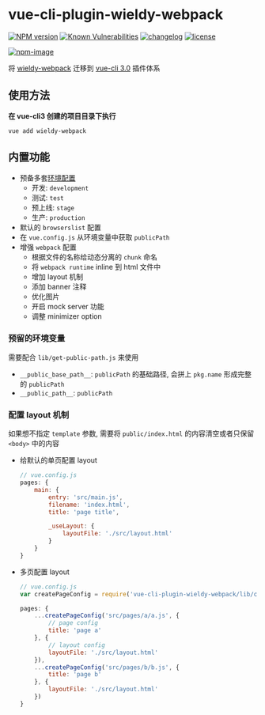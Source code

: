# vue-cli-plugin-wieldy-webpack

[![NPM version][npm-image]][npm-url] [![Known Vulnerabilities][vulnerabilities-status-image]][vulnerabilities-status-url] [![changelog][changelog-image]][changelog-url] [![license][license-image]][license-url]

[vulnerabilities-status-image]: https://snyk.io/test/npm/vue-cli-plugin-wieldy-webpack/badge.svg
[vulnerabilities-status-url]: https://snyk.io/test/npm/vue-cli-plugin-wieldy-webpack
[npm-image]: https://img.shields.io/npm/v/vue-cli-plugin-wieldy-webpack.svg?style=flat-square
[npm-url]: https://npmjs.org/package/vue-cli-plugin-wieldy-webpack
[license-image]: https://img.shields.io/github/license/ufologist/vue-cli-plugin-wieldy-webpack.svg
[license-url]: https://github.com/ufologist/vue-cli-plugin-wieldy-webpack/blob/master/LICENSE
[changelog-image]: https://img.shields.io/badge/CHANGE-LOG-blue.svg?style=flat-square
[changelog-url]: https://github.com/ufologist/vue-cli-plugin-wieldy-webpack/blob/master/CHANGELOG.md

[![npm-image](https://nodei.co/npm/vue-cli-plugin-wieldy-webpack.png?downloads=true&downloadRank=true&stars=true)](https://npmjs.com/package/vue-cli-plugin-wieldy-webpack)

将 [wieldy-webpack](https://github.com/ufologist/wieldy-webpack) 迁移到 [vue-cli 3.0](vue-cli3.md) 插件体系

## 使用方法

**在 vue-cli3 创建的项目目录下执行**

```
vue add wieldy-webpack
```

## 内置功能

* 预备多套[环境配置](https://cli.vuejs.org/zh/guide/mode-and-env.html)
  * 开发: `development`
  * 测试: `test`
  * 预上线: `stage`
  * 生产: `production`
* 默认的 `browserslist` 配置
* 在 `vue.config.js` 从环境变量中获取 `publicPath`
* 增强 `webpack` 配置
  * 根据文件的名称给动态分离的 `chunk` 命名
  * 将 `webpack runtime` inline 到 html 文件中
  * 增加 layout 机制
  * 添加 banner 注释
  * 优化图片
  * 开启 mock server 功能
  * 调整 minimizer option

### 预留的环境变量

需要配合 `lib/get-public-path.js` 来使用

* `__public_base_path__`: `publicPath` 的基础路径, 会拼上 `pkg.name` 形成完整的 `publicPath`
* `__public_path__`: `publicPath`

### 配置 layout 机制

如果想不指定 `template` 参数, 需要将 `public/index.html` 的内容清空或者只保留 `<body>` 中的内容

* 给默认的单页配置 layout
  ```javascript
  // vue.config.js
  pages: {
      main: {
          entry: 'src/main.js',
          filename: 'index.html',
          title: 'page title',

          _useLayout: {
              layoutFile: './src/layout.html'
          }
      }
  }
  ```
* 多页配置 layout

  ```javascript
  // vue.config.js
  var createPageConfig = require('vue-cli-plugin-wieldy-webpack/lib/create-page-config.js');

  pages: {
      ...createPageConfig('src/pages/a/a.js', {
          // page config
          title: 'page a'
      }, {
          // layout config
          layoutFile: './src/layout.html'
      }),
      ...createPageConfig('src/pages/b/b.js', {
          title: 'page b'
      }, {
          layoutFile: './src/layout.html'
      })
  }
  ```